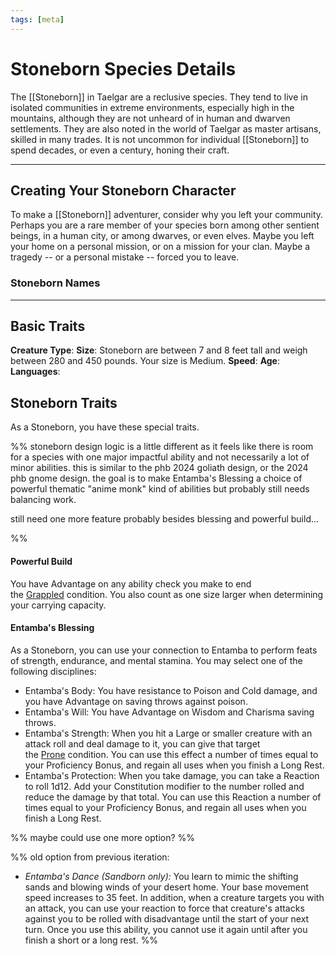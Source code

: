 ```yaml
---
tags: [meta]
---
```


# Stoneborn Species Details


The [[Stoneborn]] in Taelgar are a reclusive species. They tend to live in isolated communities in extreme environments, especially high in the mountains, although they are not unheard of in human and dwarven settlements. They are also noted in the world of Taelgar as master artisans, skilled in many trades. It is not uncommon for individual [[Stoneborn]] to spend decades, or even a century, honing their craft. 

---
## Creating Your Stoneborn Character



To make a [[Stoneborn]] adventurer, consider why you left your community. Perhaps you are a rare member of your species born among other sentient beings, in a human city, or among dwarves, or even elves. Maybe you left your home on a personal mission, or on a mission for your clan. Maybe a tragedy -- or a personal mistake -- forced you to leave. 
### Stoneborn Names

---
## Basic Traits

**Creature Type**: 
**Size**: Stoneborn are between 7 and 8 feet tall and weigh between 280 and 450 pounds. Your size is Medium.
**Speed**: 
**Age**: 
**Languages**: 
## Stoneborn Traits

As a Stoneborn, you have these special traits.

%% stoneborn design logic is a little different as it feels like there is room for a species with one major impactful ability and not necessarily a lot of minor abilities. this is similar to the phb 2024 goliath design, or the 2024 phb gnome design.  the goal is to make Entamba's Blessing a choice of powerful thematic "anime monk" kind of abilities but probably still needs balancing work.

still need one more feature probably besides blessing and powerful build...

%%

#### Powerful Build
You have Advantage on any ability check you make to end the [Grappled](https://www.dndbeyond.com/sources/dnd/free-rules/rules-glossary#GrappledCondition) condition. You also count as one size larger when determining your carrying capacity.

#### Entamba's Blessing
As a Stoneborn, you can use your connection to Entamba to perform feats of strength, endurance, and mental stamina. You may select one of the following disciplines:

- Entamba's Body: You have resistance to Poison and Cold damage, and you have Advantage on saving throws against poison. 
- Entamba's Will: You have Advantage on Wisdom and Charisma saving throws. 
- Entamba's Strength: When you hit a Large or smaller creature with an attack roll and deal damage to it, you can give that target the [Prone](https://www.dndbeyond.com/sources/dnd/free-rules/rules-glossary#ProneCondition) condition. You can use this effect a number of times equal to your Proficiency Bonus, and regain all uses when you finish a Long Rest. 
- Entamba's Protection: When you take damage, you can take a Reaction to roll 1d12. Add your Constitution modifier to the number rolled and reduce the damage by that total. You can use this Reaction a number of times equal to your Proficiency Bonus, and regain all uses when you finish a Long Rest. 

%% maybe could use one more option? %%


%% old option from previous iteration:
- _Entamba's Dance (Sandborn only):_ You learn to mimic the shifting sands and blowing winds of your desert home. Your base movement speed increases to 35 feet. In addition, when a creature targets you with an attack, you can use your reaction to force that creature's attacks against you to be rolled with disadvantage until the start of your next turn. Once you use this ability, you cannot use it again until after you finish a short or a long rest.
%%